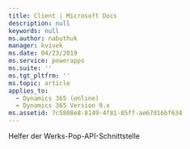 ```yaml
---
title: Client | Microsoft Docs
description: null
keywords: null
ms.author: nabuthuk
manager: kvivek
ms.date: 04/23/2019
ms.service: powerapps
ms.suite: ''
ms.tgt_pltfrm: ''
ms.topic: article
applies_to:
  - Dynamics 365 (online)
  - Dynamics 365 Version 9.x
ms.assetid: 7c5808e8-8149-4f81-85ff-ae67d16bf634
---
```


Helfer der Werks-Pop-API-Schnittstelle
